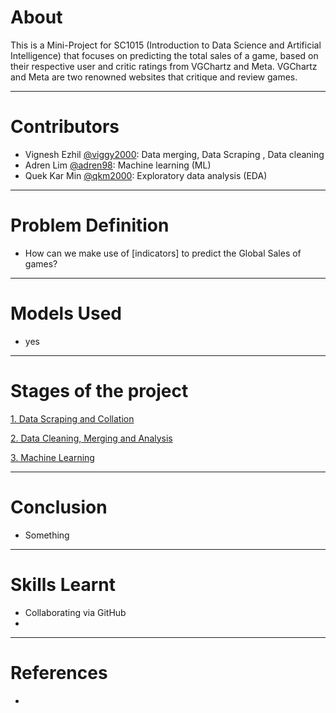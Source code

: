 # About
This is a Mini-Project for SC1015 (Introduction to Data Science and Artificial Intelligence) that focuses on predicting the total sales of a game, based on their respective user and critic ratings from VGChartz and Meta. VGChartz and Meta are two renowned websites that critique and review games.

***
# Contributors
* Vignesh Ezhil [@viggy2000](https://github.com/viggy2000): Data merging, Data Scraping , Data cleaning 
* Adren Lim [@adren98](https://github.com/adren98): Machine learning (ML)
* Quek Kar Min [@qkm2000](https://github.com/qkm2000): Exploratory data analysis (EDA)

***

# Problem Definition

* How can we make use of [indicators] to predict the Global Sales of games?

***

# Models Used

* yes

***

# Stages of the project
[1. Data Scraping and Collation](https://github.com/Adren98/1015/tree/main/Submission/1.%20Data%20Scraping%20and%20Collation) 

[2. Data Cleaning, Merging and Analysis](https://github.com/Adren98/1015/tree/main/Submission/2.%20Data%20Cleaning%2C%20Merging%20and%20Analysis)

[3. Machine Learning](https://github.com/Adren98/GAME-SALES-AND-RATINGS-1015-SC3/tree/main/Submission/3.%20Machine%20Learning)

***

# Conclusion

* Something

***

# Skills Learnt

* Collaborating via GitHub
* 

***

# References

* 